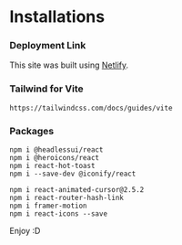 # Installations

### Deployment Link
This site was built using [Netlify](https://todolist-by-dmf.netlify.app/).

### Tailwind for Vite
```
https://tailwindcss.com/docs/guides/vite
```
### Packages
```
npm i @headlessui/react
npm i @heroicons/react
npm i react-hot-toast
npm i --save-dev @iconify/react

npm i react-animated-cursor@2.5.2
npm i react-router-hash-link
npm i framer-motion
npm i react-icons --save
```
Enjoy :D
